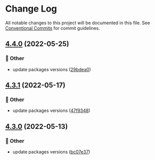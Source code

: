 # Change Log

All notable changes to this project will be documented in this file.
See [Conventional Commits](https://conventionalcommits.org) for commit guidelines.

## [4.4.0](https://github.com/naver/egjs-infinitegrid/compare/@egjs/ngx-infinitegrid@4.3.1...@egjs/ngx-infinitegrid@4.4.0) (2022-05-25)


### :mega: Other

* update packages versions ([29bdea0](https://github.com/naver/egjs-infinitegrid/commit/29bdea08f334113e4a73180dd5f9e803c4befc99))



## [4.3.1](https://github.com/naver/egjs-infinitegrid/compare/@egjs/ngx-infinitegrid@4.3.0...@egjs/ngx-infinitegrid@4.3.1) (2022-05-17)


### :mega: Other

* update packages versions ([47f9348](https://github.com/naver/egjs-infinitegrid/commit/47f9348042e19c789b986ec936ed042a3838afc8))



## [4.3.0](https://github.com/naver/egjs-infinitegrid/compare/@egjs/ngx-infinitegrid@4.2.1...@egjs/ngx-infinitegrid@4.3.0) (2022-05-13)


### :mega: Other

* update packages versions ([bc07e37](https://github.com/naver/egjs-infinitegrid/commit/bc07e37a5fb40e94f87cd1b07f1f7a843ddbe7e8))

